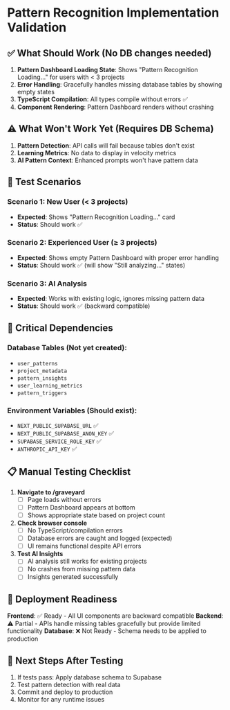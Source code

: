 # Pattern Recognition Implementation Validation

## ✅ What Should Work (No DB changes needed)
1. **Pattern Dashboard Loading State**: Shows "Pattern Recognition Loading..." for users with < 3 projects
2. **Error Handling**: Gracefully handles missing database tables by showing empty states
3. **TypeScript Compilation**: All types compile without errors ✅
4. **Component Rendering**: Pattern Dashboard renders without crashing

## ⚠️ What Won't Work Yet (Requires DB Schema)
1. **Pattern Detection**: API calls will fail because tables don't exist
2. **Learning Metrics**: No data to display in velocity metrics  
3. **AI Pattern Context**: Enhanced prompts won't have pattern data

## 🧪 Test Scenarios

### Scenario 1: New User (< 3 projects)
- **Expected**: Shows "Pattern Recognition Loading..." card
- **Status**: Should work ✅

### Scenario 2: Experienced User (≥ 3 projects)  
- **Expected**: Shows empty Pattern Dashboard with proper error handling
- **Status**: Should work ✅ (will show "Still analyzing..." states)

### Scenario 3: AI Analysis
- **Expected**: Works with existing logic, ignores missing pattern data
- **Status**: Should work ✅ (backward compatible)

## 🔧 Critical Dependencies

### Database Tables (Not yet created):
- `user_patterns`
- `project_metadata` 
- `pattern_insights`
- `user_learning_metrics`
- `pattern_triggers`

### Environment Variables (Should exist):
- `NEXT_PUBLIC_SUPABASE_URL` ✅
- `NEXT_PUBLIC_SUPABASE_ANON_KEY` ✅
- `SUPABASE_SERVICE_ROLE_KEY` ✅
- `ANTHROPIC_API_KEY` ✅

## 📋 Manual Testing Checklist

1. **Navigate to /graveyard**
   - [ ] Page loads without errors
   - [ ] Pattern Dashboard appears at bottom
   - [ ] Shows appropriate state based on project count

2. **Check browser console**
   - [ ] No TypeScript/compilation errors
   - [ ] Database errors are caught and logged (expected)
   - [ ] UI remains functional despite API errors

3. **Test AI Insights** 
   - [ ] AI analysis still works for existing projects
   - [ ] No crashes from missing pattern data
   - [ ] Insights generated successfully

## 🚀 Deployment Readiness

**Frontend**: ✅ Ready - All UI components are backward compatible
**Backend**: ⚠️ Partial - APIs handle missing tables gracefully but provide limited functionality
**Database**: ❌ Not Ready - Schema needs to be applied to production

## 📝 Next Steps After Testing

1. If tests pass: Apply database schema to Supabase
2. Test pattern detection with real data
3. Commit and deploy to production
4. Monitor for any runtime issues